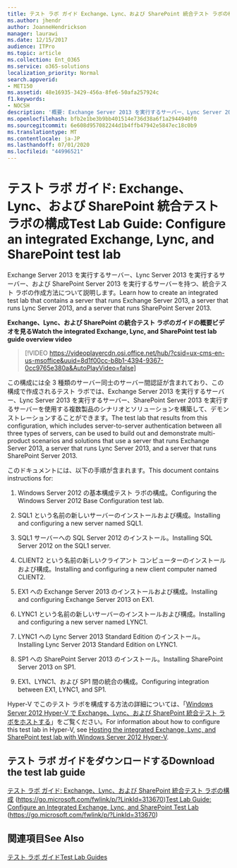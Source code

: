 ```yaml
---
title: テスト ラボ ガイド Exchange、Lync、および SharePoint 統合テスト ラボの構成
ms.author: jhendr
author: JoanneHendrickson
manager: laurawi
ms.date: 12/15/2017
audience: ITPro
ms.topic: article
ms.collection: Ent_O365
ms.service: o365-solutions
localization_priority: Normal
search.appverid:
- MET150
ms.assetid: 48e16935-3429-456a-8fe6-50afa257924c
f1.keywords:
- NOCSH
description: '概要: Exchange Server 2013 を実行するサーバー、Lync Server 2013 を実行するサーバー、および SharePoint Server 2013 を実行するサーバーを持つ、統合テスト ラボの作成方法について説明します。'
ms.openlocfilehash: bfb2e1be3b9bb401514e736d38a6f1a2944940f0
ms.sourcegitcommit: 6e608d957082244d1b4ffb47942e5847ec18c0b9
ms.translationtype: MT
ms.contentlocale: ja-JP
ms.lasthandoff: 07/01/2020
ms.locfileid: "44996521"
---
```

# <a name="test-lab-guide-configure-an-integrated-exchange-lync-and-sharepoint-test-lab"></a><span data-ttu-id="11158-103">テスト ラボ ガイド: Exchange、Lync、および SharePoint 統合テスト ラボの構成</span><span class="sxs-lookup"><span data-stu-id="11158-103">Test Lab Guide: Configure an integrated Exchange, Lync, and SharePoint test lab</span></span>

 <span data-ttu-id="11158-104">Exchange Server 2013 を実行するサーバー、Lync Server 2013 を実行するサーバー、および SharePoint Server 2013 を実行するサーバーを持つ、統合テスト ラボの作成方法について説明します。</span><span class="sxs-lookup"><span data-stu-id="11158-104">Learn how to create an integrated test lab that contains a server that runs Exchange Server 2013, a server that runs Lync Server 2013, and a server that runs SharePoint Server 2013.</span></span>
 
<span data-ttu-id="11158-105">**Exchange、Lync、および SharePoint の統合テスト ラボのガイドの概要ビデオを見る**</span><span class="sxs-lookup"><span data-stu-id="11158-105">**Watch the integrated Exchange, Lync, and SharePoint test lab guide overview video**</span></span>

> [!VIDEO https://videoplayercdn.osi.office.net/hub/?csid=ux-cms-en-us-msoffice&uuid=8d1f00cc-b8b1-4394-9367-0cc9765e380a&AutoPlayVideo=false]
 
<span data-ttu-id="11158-106">この構成には全 3 種類のサーバー同士のサーバー間認証が含まれており、この構成で作成されるテスト ラボでは、Exchange Server 2013 を実行するサーバー、Lync Server 2013 を実行するサーバー、SharePoint Server 2013 を実行するサーバーを使用する複数製品のシナリオとソリューションを構築して、デモンストレーションすることができます。</span><span class="sxs-lookup"><span data-stu-id="11158-106">The test lab that results from this configuration, which includes server-to-server authentication between all three types of servers, can be used to build out and demonstrate multi-product scenarios and solutions that use a server that runs Exchange Server 2013, a server that runs Lync Server 2013, and a server that runs SharePoint Server 2013.</span></span>
  
<span data-ttu-id="11158-107">このドキュメントには、以下の手順が含まれます。</span><span class="sxs-lookup"><span data-stu-id="11158-107">This document contains instructions for:</span></span>
  
1. <span data-ttu-id="11158-108">Windows Server 2012 の基本構成テスト ラボの構成。</span><span class="sxs-lookup"><span data-stu-id="11158-108">Configuring the Windows Server 2012 Base Configuration test lab.</span></span>
    
2. <span data-ttu-id="11158-109">SQL1 という名前の新しいサーバーのインストールおよび構成。</span><span class="sxs-lookup"><span data-stu-id="11158-109">Installing and configuring a new server named SQL1.</span></span>
    
3. <span data-ttu-id="11158-110">SQL1 サーバーへの SQL Server 2012 のインストール。</span><span class="sxs-lookup"><span data-stu-id="11158-110">Installing SQL Server 2012 on the SQL1 server.</span></span>
    
4. <span data-ttu-id="11158-111">CLIENT2 という名前の新しいクライアント コンピューターのインストールおよび構成。</span><span class="sxs-lookup"><span data-stu-id="11158-111">Installing and configuring a new client computer named CLIENT2.</span></span>
    
5. <span data-ttu-id="11158-112">EX1 への Exchange Server 2013 のインストールおよび構成。</span><span class="sxs-lookup"><span data-stu-id="11158-112">Installing and configuring Exchange Server 2013 on EX1.</span></span>
    
6. <span data-ttu-id="11158-113">LYNC1 という名前の新しいサーバーのインストールおよび構成。</span><span class="sxs-lookup"><span data-stu-id="11158-113">Installing and configuring a new server named LYNC1.</span></span>
    
7. <span data-ttu-id="11158-114">LYNC1 への Lync Server 2013 Standard Edition のインストール。</span><span class="sxs-lookup"><span data-stu-id="11158-114">Installing Lync Server 2013 Standard Edition on LYNC1.</span></span>
    
8. <span data-ttu-id="11158-115">SP1 への SharePoint Server 2013 のインストール。</span><span class="sxs-lookup"><span data-stu-id="11158-115">Installing SharePoint Server 2013 on SP1.</span></span>
    
9. <span data-ttu-id="11158-116">EX1、LYNC1、および SP1 間の統合の構成。</span><span class="sxs-lookup"><span data-stu-id="11158-116">Configuring integration between EX1, LYNC1, and SP1.</span></span>
    
<span data-ttu-id="11158-117">Hyper-V でこのテスト ラボを構成する方法の詳細については、「[Windows Server 2012 Hyper-V で Exchange、Lync、および SharePoint 統合テスト ラボをホストする](https://social.technet.microsoft.com/wiki/contents/articles/18483.hosting-the-integrated-exchange-lync-and-sharepoint-test-lab-with-windows-server-2012-hyper-v.aspx)」をご覧ください。</span><span class="sxs-lookup"><span data-stu-id="11158-117">For information about how to configure this test lab in Hyper-V, see [Hosting the integrated Exchange, Lync, and SharePoint test lab with Windows Server 2012 Hyper-V](https://social.technet.microsoft.com/wiki/contents/articles/18483.hosting-the-integrated-exchange-lync-and-sharepoint-test-lab-with-windows-server-2012-hyper-v.aspx).</span></span>
  
## <a name="download-the-test-lab-guide"></a><span data-ttu-id="11158-118">テスト ラボ ガイドをダウンロードする</span><span class="sxs-lookup"><span data-stu-id="11158-118">Download the test lab guide</span></span>

<span data-ttu-id="11158-119">[テスト ラボ ガイド: Exchange、Lync、および SharePoint 統合テスト ラボの構成](https://go.microsoft.com/fwlink/p/?LinkId=313670) (https://go.microsoft.com/fwlink/p/?LinkId=313670)</span><span class="sxs-lookup"><span data-stu-id="11158-119">[Test Lab Guide: Configure an Integrated Exchange, Lync, and SharePoint Test Lab](https://go.microsoft.com/fwlink/p/?LinkId=313670) (https://go.microsoft.com/fwlink/p/?LinkId=313670)</span></span>
  
## <a name="see-also"></a><span data-ttu-id="11158-120">関連項目</span><span class="sxs-lookup"><span data-stu-id="11158-120">See Also</span></span>

[<span data-ttu-id="11158-121">テスト ラボ ガイド</span><span class="sxs-lookup"><span data-stu-id="11158-121">Test Lab Guides</span></span>](https://go.microsoft.com/fwlink/p/?LinkId=202817)




